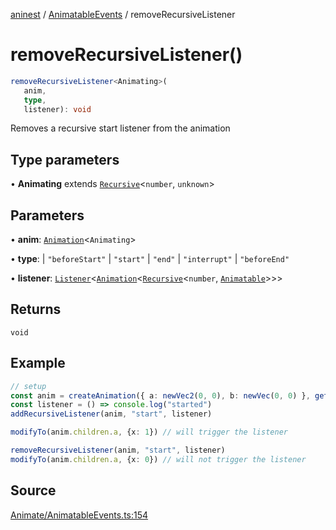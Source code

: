 [aninest](../../index.md) / [AnimatableEvents](../index.md) / removeRecursiveListener

# removeRecursiveListener()

```ts
removeRecursiveListener<Animating>(
   anim, 
   type, 
   listener): void
```

Removes a recursive start listener from the animation

## Type parameters

• **Animating** extends [`Recursive`](../../RecursiveHelpers/type-aliases/Recursive.md)\<`number`, `unknown`\>

## Parameters

• **anim**: [`Animation`](../../AnimatableTypes/type-aliases/Animation.md)\<`Animating`\>

• **type**: 
  \| `"beforeStart"`
  \| `"start"`
  \| `"end"`
  \| `"interrupt"`
  \| `"beforeEnd"`

• **listener**: [`Listener`](../../Listeners/type-aliases/Listener.md)\<[`Animation`](../../AnimatableTypes/type-aliases/Animation.md)\<[`Recursive`](../../RecursiveHelpers/type-aliases/Recursive.md)\<`number`, [`Animatable`](../../AnimatableTypes/type-aliases/Animatable.md)\>\>\>

## Returns

`void`

## Example

```ts
// setup
const anim = createAnimation({ a: newVec2(0, 0), b: newVec(0, 0) }, getLinearInterp(1))
const listener = () => console.log("started")
addRecursiveListener(anim, "start", listener)

modifyTo(anim.children.a, {x: 1}) // will trigger the listener

removeRecursiveListener(anim, "start", listener)
modifyTo(anim.children.a, {x: 0}) // will not trigger the listener
```

## Source

[Animate/AnimatableEvents.ts:154](https://github.com/zphrs/aninest/blob/f1bf3a3/src/Animate/AnimatableEvents.ts#L154)
